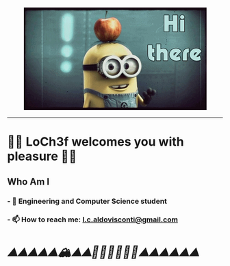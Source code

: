 
<div align="center">
  
<a href=""><img src="https://github.com/LoCh3f/LoCh3f/blob/main/giphy.gif" alt="presentation"/></a>

</div>

<!--#📚 hungry for knowledge #-->

----
#  🧑‍🍳  LoCh3f welcomes you with pleasure 🧑‍🍳  #
##  Who Am I

### - 🌱 Engineering and Computer Science student

### - 📫 How to reach me: l.c.aldovisconti@gmail.com

# ___⛰️⛰️⛰️⛰️⛰️🏔️⛰️⛰️🚂🚃🚃🚃🚃🚃⛰️⛰️⛰️⛰️⛰️⛰️___ #

<div align="center>
  
![Anurag's GitHub stats](https://github-readme-stats.vercel.app/api?username=LoCh3f&count_private=true&show_icons=true&theme=transparent&hide=prs,issues)
  
</div>
  
<!--- 🌱👯 I’m looking to collaborate on ...
<!--- 🤔 I’m looking for help with ...
<!-- 💬 Ask me about ...
<!--- 📫 How to reach me: ...
<!--- ⚡ Fun fact: ...
### - 🔭 I’m currently working on a Database for agri-food consortia



